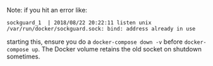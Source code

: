 Note: if you hit an error like:

```
sockguard_1  | 2018/08/22 20:22:11 listen unix /var/run/docker/sockguard.sock: bind: address already in use
```

starting this, ensure you do a `docker-compose down -v` before `docker-compose up`. The Docker volume retains the old socket on shutdown sometimes.
